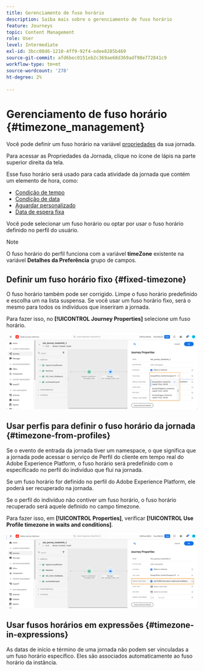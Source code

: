 ```yaml
---
title: Gerenciamento de fuso horário
description: Saiba mais sobre o gerenciamento de fuso horário
feature: Journeys
topic: Content Management
role: User
level: Intermediate
exl-id: 3bcc08d6-1210-4ff9-92f4-edee8285b469
source-git-commit: afd6bec0151eb2c369ae68d369adf98e772841c9
workflow-type: tm+mt
source-wordcount: '278'
ht-degree: 2%

---
```


# Gerenciamento de fuso horário {#timezone_management}

Você pode definir um fuso horário na variável [propriedades](../building-journeys/journey-gs.md#change-properties) da sua jornada.

Para acessar as Propriedades da Jornada, clique no ícone de lápis na parte superior direita da tela.

Esse fuso horário será usado para cada atividade da jornada que contém um elemento de hora, como:

* [Condição de tempo](../building-journeys/condition-activity.md#time_condition)
* [Condição de data](../building-journeys/condition-activity.md#date_condition)
* [Aguardar personalizado](../building-journeys/wait-activity.md#custom)
* [Data de espera fixa](../building-journeys/wait-activity.md#fixed_date)

Você pode selecionar um fuso horário ou optar por usar o fuso horário definido no perfil do usuário.

>[!NOTE]
>
>O fuso horário do perfil funciona com a variável **timeZone** existente na variável **Detalhes da Preferência** grupo de campos.

## Definir um fuso horário fixo {#fixed-timezone}

O fuso horário também pode ser corrigido. Limpe o fuso horário predefinido e escolha um na lista suspensa. Se você usar um fuso horário fixo, será o mesmo para todos os indivíduos que inseriram a jornada.

Para fazer isso, no **[!UICONTROL Journey Properties]** selecione um fuso horário.

![](assets/journey72.png)

## Usar perfis para definir o fuso horário da jornada {#timezone-from-profiles}

Se o evento de entrada da jornada tiver um namespace, o que significa que a jornada pode acessar o serviço de Perfil do cliente em tempo real do Adobe Experience Platform, o fuso horário será predefinido com o especificado no perfil do indivíduo que flui na jornada.

Se um fuso horário for definido no perfil do Adobe Experience Platform, ele poderá ser recuperado na jornada.

Se o perfil do indivíduo não contiver um fuso horário, o fuso horário recuperado será aquele definido no campo timezone.

Para fazer isso, em **[!UICONTROL Properties]**, verificar **[!UICONTROL Use Profile timezone in waits and conditions]**.

![](assets/journey73.png)

## Usar fusos horários em expressões {#timezone-in-expressions}

As datas de início e término de uma jornada não podem ser vinculadas a um fuso horário específico. Eles são associados automaticamente ao fuso horário da instância.
